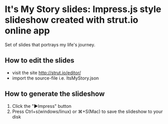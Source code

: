 # It's My Story slides: Impress.js style slideshow created with strut.io online app

Set of slides that portrays my life's journey.

## How to edit the slides

* visit the site http://strut.io/editor/
* import the source-file i.e. ItsMyStory.json

## How to generate the slideshow
1. Click the "►Impress" button
2. Press Ctrl+s(windows/linux) or ⌘+S(Mac) to save the slideshow to your disk
